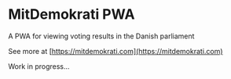 # MitDemokrati PWA

A PWA for viewing voting results in the Danish parliament

See more at [https://mitdemokrati.com](https://mitdemokrati.com)

Work in progress...

